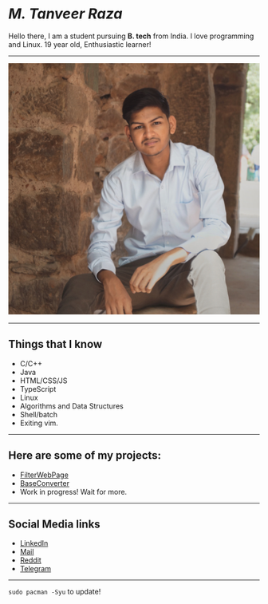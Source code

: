 ﻿# _M. Tanveer Raza_

Hello there, I am a student pursuing **B. tech** from India.
I love programming and Linux.
19 year old, Enthusiastic learner!

---

![Me.jpg](https://github.com/tanveerraza789/tanveerraza789/raw/master/ME.jpeg)

---

## Things that I know

 - C/C++
 - Java
 - HTML/CSS/JS
 - TypeScript
 - Linux
 - Algorithms and Data Structures
 - Shell/batch
 - Exiting vim.

---

## Here are some of my projects:

 - [FilterWebPage](https://tanveerraza789.github.io/FilterWebPage/)
 - [BaseConverter](https://github.com/tanveerraza789/BaseConverter)
 - Work in progress! Wait for more.
---

## Social Media links

 - [LinkedIn](https://www.linkedin.com/in/tanveer-r-542145108/)
 -  [Mail](mailto:tanveerraza789@gmail.com) 
 - [Reddit](https://www.reddit.com/user/atamakahere)
 - [Telegram](http://t.me/atamakahere)
 
---

``` sudo pacman -Syu ``` to update!
